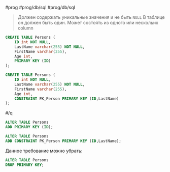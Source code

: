 #prog #prog/db/sql #prog/db/sql

> Должен содержать уникальные значения и не быть `NULL`
> В таблице он должен быть один. Может состоять из одного или нескольих column

```sql
CREATE TABLE Persons (  
    ID int NOT NULL,  
    LastName varchar(255) NOT NULL,  
    FirstName varchar(255),  
    Age int,  
    PRIMARY KEY (ID)  
);

CREATE TABLE Persons (  
    ID int NOT NULL,  
    LastName varchar(255) NOT NULL,  
    FirstName varchar(255),  
    Age int,  
    CONSTRAINT PK_Person PRIMARY KEY (ID,LastName)  
);
```
#/q 

```sql
ALTER TABLE Persons  
ADD PRIMARY KEY (ID);

ALTER TABLE Persons  
ADD CONSTRAINT PK_Person PRIMARY KEY (ID,LastName);
```

Данное требование можно убрать:
```sql
ALTER TABLE Persons  
DROP PRIMARY KEY;
```
